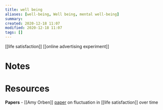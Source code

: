 ```yaml
---
title: well being
aliases: [well-being, Well being, mental well-being]
summary: 
created: 2020-12-18 11:07
modified: 2020-12-18 11:07
tags: []
---
```


[[life satisfaction]]
[[online advertising experiment]]

# Notes

# Resources
**Papers**
	- [[Amy Orben]] [paper](https://twitter.com/OrbenAmy/status/1296396783334174720) on fluctuation in [[life satisfaction]] over time
